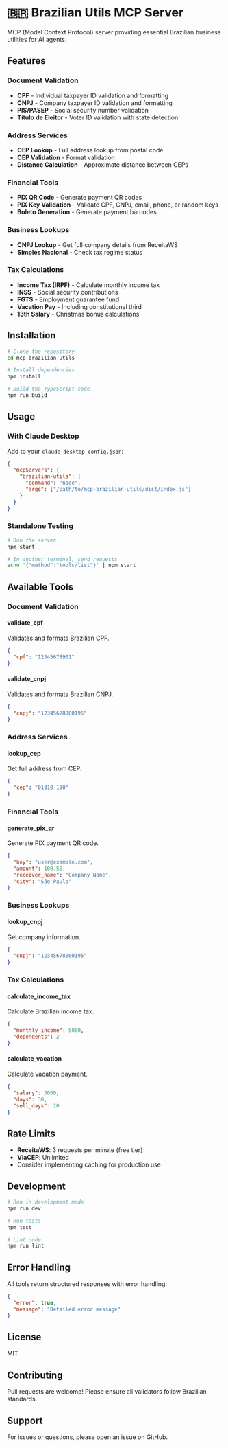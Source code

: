 # 🇧🇷 Brazilian Utils MCP Server

MCP (Model Context Protocol) server providing essential Brazilian business utilities for AI agents.

## Features

### Document Validation
- **CPF** - Individual taxpayer ID validation and formatting
- **CNPJ** - Company taxpayer ID validation and formatting  
- **PIS/PASEP** - Social security number validation
- **Título de Eleitor** - Voter ID validation with state detection

### Address Services
- **CEP Lookup** - Full address lookup from postal code
- **CEP Validation** - Format validation
- **Distance Calculation** - Approximate distance between CEPs

### Financial Tools
- **PIX QR Code** - Generate payment QR codes
- **PIX Key Validation** - Validate CPF, CNPJ, email, phone, or random keys
- **Boleto Generation** - Generate payment barcodes

### Business Lookups
- **CNPJ Lookup** - Get full company details from ReceitaWS
- **Simples Nacional** - Check tax regime status

### Tax Calculations
- **Income Tax (IRPF)** - Calculate monthly income tax
- **INSS** - Social security contributions
- **FGTS** - Employment guarantee fund
- **Vacation Pay** - Including constitutional third
- **13th Salary** - Christmas bonus calculations

## Installation

```bash
# Clone the repository
cd mcp-brazilian-utils

# Install dependencies
npm install

# Build the TypeScript code
npm run build
```

## Usage

### With Claude Desktop

Add to your `claude_desktop_config.json`:

```json
{
  "mcpServers": {
    "brazilian-utils": {
      "command": "node",
      "args": ["/path/to/mcp-brazilian-utils/dist/index.js"]
    }
  }
}
```

### Standalone Testing

```bash
# Run the server
npm start

# In another terminal, send requests
echo '{"method":"tools/list"}' | npm start
```

## Available Tools

### Document Validation

#### validate_cpf
Validates and formats Brazilian CPF.
```json
{
  "cpf": "12345678901"
}
```

#### validate_cnpj
Validates and formats Brazilian CNPJ.
```json
{
  "cnpj": "12345678000195"
}
```

### Address Services

#### lookup_cep
Get full address from CEP.
```json
{
  "cep": "01310-100"
}
```

### Financial Tools

#### generate_pix_qr
Generate PIX payment QR code.
```json
{
  "key": "user@example.com",
  "amount": 100.50,
  "receiver_name": "Company Name",
  "city": "São Paulo"
}
```

### Business Lookups

#### lookup_cnpj
Get company information.
```json
{
  "cnpj": "12345678000195"
}
```

### Tax Calculations

#### calculate_income_tax
Calculate Brazilian income tax.
```json
{
  "monthly_income": 5000,
  "dependents": 2
}
```

#### calculate_vacation
Calculate vacation payment.
```json
{
  "salary": 3000,
  "days": 30,
  "sell_days": 10
}
```

## Rate Limits

- **ReceitaWS**: 3 requests per minute (free tier)
- **ViaCEP**: Unlimited
- Consider implementing caching for production use

## Development

```bash
# Run in development mode
npm run dev

# Run tests
npm test

# Lint code
npm run lint
```

## Error Handling

All tools return structured responses with error handling:

```json
{
  "error": true,
  "message": "Detailed error message"
}
```

## License

MIT

## Contributing

Pull requests are welcome! Please ensure all validators follow Brazilian standards.

## Support

For issues or questions, please open an issue on GitHub.
